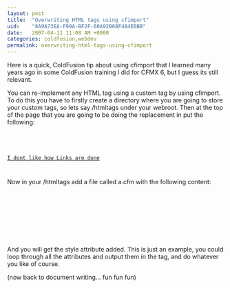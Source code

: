 ```yaml
---
layout: post
title:  "Overwriting HTML tags using cfimport"
uid:	"8A9A73EA-F99A-BF2F-60A92B68F484E0BB"
date:   2007-04-11 11:08 AM +0000
categories: coldfusion,webdev
permalink: overwriting-html-tags-using-cfimport
---
```

Here is a quick, ColdFusion tip about using cfimport that I learned many years ago in some ColdFusion training I did for CFMX 6, but I guess its still relevant.

You can re-implement any HTML tag using a custom tag by using cfimport. To do this you have to firstly create a directory where you are going to store your custom tags, so lets say /htmltags under your webroot. Then at the top of the page that you are going to be doing the replacement in put the following:

<code>
<cfimport prefix="" taglib="/htmltags">

<a href="somelink">I dont like how Links are done</a>

</code>

Now in your /htmltags add a file called a.cfm with the following content:

<code>
<cfparam name="attributes.href" default="">
<cfif ThisTag.executionmode IS "start">
<a href="<cfoutput>#attributes.href#</cfoutput>" style="overWrittenStyle">
</cfif>
<cfif ThisTag.executionmode IS "end">
</a>
</cfif>
</code>

And you will get the style attribute added. This is just an example, you could loop through all the attributes and output them in the tag, and do whatever you like of course.

(now back to document writing... fun fun fun)